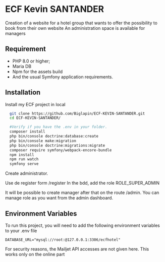 
# ECF Kevin SANTANDER

Creation of a website for a hotel group that wants to offer the possibility to book from their own website
An administration space is available for managers 


## Requirement

- PHP 8.0 or higher;
- Maria DB
- Npm for the assets build
- And the usual Symfony application requirements.


## Installation

Install my ECF project in local

```bash
  git clone https://github.com/Biglapin/ECF-KEVIN-SANTANDER.git
  cd ECF-KEVIN-SANTANDER/

  #Verify if you have the .env in your folder.
  composer install
  php bin/console doctrine:database:create  
  php bin/console make:migration
  php bin/console doctrine:migrations:migrate
  composer require symfony/webpack-encore-bundle
  npm install
  npm run watch
  symfony serve
```

Create administrator.

Use de register form /register
In the bdd, add the role ROLE_SUPER_ADMIN

It will be possible to create manager after that on the route /admin.
You can manage role as you want from the admin dashboard.

## Environment Variables

To run this project, you will need to add the following environment variables to your .env file

`DATABASE_URL="mysql://root:@127.0.0.1:3306/ecfhotel"`


For security reasons, the Mailjet API accesses are not given here. This works only on the online part 
